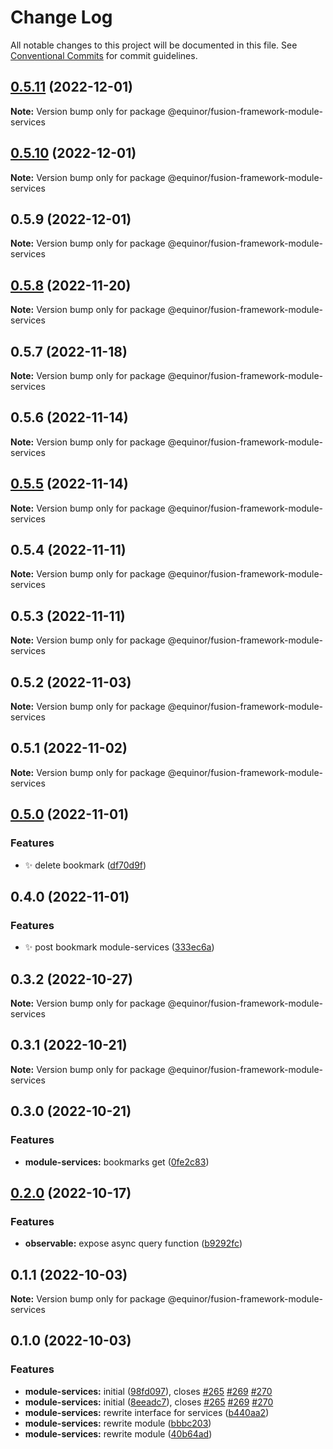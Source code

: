 # Change Log

All notable changes to this project will be documented in this file.
See [Conventional Commits](https://conventionalcommits.org) for commit guidelines.

## [0.5.11](https://github.com/equinor/fusion-framework/compare/@equinor/fusion-framework-module-services@0.5.10...@equinor/fusion-framework-module-services@0.5.11) (2022-12-01)

**Note:** Version bump only for package @equinor/fusion-framework-module-services

## [0.5.10](https://github.com/equinor/fusion-framework/compare/@equinor/fusion-framework-module-services@0.5.9...@equinor/fusion-framework-module-services@0.5.10) (2022-12-01)

**Note:** Version bump only for package @equinor/fusion-framework-module-services

## 0.5.9 (2022-12-01)

**Note:** Version bump only for package @equinor/fusion-framework-module-services

## [0.5.8](https://github.com/equinor/fusion-framework/compare/@equinor/fusion-framework-module-services@0.5.7...@equinor/fusion-framework-module-services@0.5.8) (2022-11-20)

**Note:** Version bump only for package @equinor/fusion-framework-module-services

## 0.5.7 (2022-11-18)

**Note:** Version bump only for package @equinor/fusion-framework-module-services

## 0.5.6 (2022-11-14)

**Note:** Version bump only for package @equinor/fusion-framework-module-services

## [0.5.5](https://github.com/equinor/fusion-framework/compare/@equinor/fusion-framework-module-services@0.5.4...@equinor/fusion-framework-module-services@0.5.5) (2022-11-14)

**Note:** Version bump only for package @equinor/fusion-framework-module-services

## 0.5.4 (2022-11-11)

**Note:** Version bump only for package @equinor/fusion-framework-module-services

## 0.5.3 (2022-11-11)

**Note:** Version bump only for package @equinor/fusion-framework-module-services

## 0.5.2 (2022-11-03)

**Note:** Version bump only for package @equinor/fusion-framework-module-services

## 0.5.1 (2022-11-02)

**Note:** Version bump only for package @equinor/fusion-framework-module-services

## [0.5.0](https://github.com/equinor/fusion-framework/compare/@equinor/fusion-framework-module-services@0.4.0...@equinor/fusion-framework-module-services@0.5.0) (2022-11-01)

### Features

-   :sparkles: delete bookmark ([df70d9f](https://github.com/equinor/fusion-framework/commit/df70d9f6ed369cfc9e682a268b7175ddf8b3d122))

## 0.4.0 (2022-11-01)

### Features

-   :sparkles: post bookmark module-services ([333ec6a](https://github.com/equinor/fusion-framework/commit/333ec6ab394f305aa02678d93a513ecf67fd52bc))

## 0.3.2 (2022-10-27)

**Note:** Version bump only for package @equinor/fusion-framework-module-services

## 0.3.1 (2022-10-21)

**Note:** Version bump only for package @equinor/fusion-framework-module-services

## 0.3.0 (2022-10-21)

### Features

-   **module-services:** bookmarks get ([0fe2c83](https://github.com/equinor/fusion-framework/commit/0fe2c83155b7c49623da13739f0945edf4ee9200))

## [0.2.0](https://github.com/equinor/fusion-framework/compare/@equinor/fusion-framework-module-services@0.1.1...@equinor/fusion-framework-module-services@0.2.0) (2022-10-17)

### Features

-   **observable:** expose async query function ([b9292fc](https://github.com/equinor/fusion-framework/commit/b9292fcabd0756c0340fc767acf592482b253cd0))

## 0.1.1 (2022-10-03)

**Note:** Version bump only for package @equinor/fusion-framework-module-services

## 0.1.0 (2022-10-03)

### Features

-   **module-services:** initial ([98fd097](https://github.com/equinor/fusion-framework/commit/98fd097aa486d8ece4cd4501cf7ecb533dd7a62a)), closes [#265](https://github.com/equinor/fusion-framework/issues/265) [#269](https://github.com/equinor/fusion-framework/issues/269) [#270](https://github.com/equinor/fusion-framework/issues/270)
-   **module-services:** initial ([8eeadc7](https://github.com/equinor/fusion-framework/commit/8eeadc764516048e5ead9f5e2d14af7edd1b1057)), closes [#265](https://github.com/equinor/fusion-framework/issues/265) [#269](https://github.com/equinor/fusion-framework/issues/269) [#270](https://github.com/equinor/fusion-framework/issues/270)
-   **module-services:** rewrite interface for services ([b440aa2](https://github.com/equinor/fusion-framework/commit/b440aa28ae733aa77e07128b04b21fe24db356b4))
-   **module-services:** rewrite module ([bbbc203](https://github.com/equinor/fusion-framework/commit/bbbc2031f4c8785fd623db3be16f96195094f47e))
-   **module-services:** rewrite module ([40b64ad](https://github.com/equinor/fusion-framework/commit/40b64ad5dca8ef719fcca9b3297e85aa28af413a))
